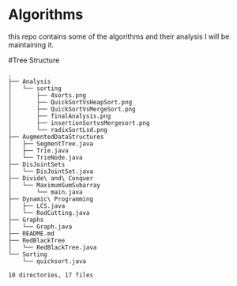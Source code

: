 # Algorithms
this repo contains some of the algorithms and 
their analysis I will be maintaining it.

#Tree Structure
```
.
├── Analysis
│   └── sorting
│       ├── 4sorts.png
│       ├── QuickSortVsHeapSort.png
│       ├── QuickSortVsMergeSort.png
│       ├── finalAnalysis.png
│       ├── insertionSortvsMergesort.png
│       └── radixSortLsd.png
├── AugmentedDataStructures
│   ├── SegmentTree.java
│   ├── Trie.java
│   └── TrieNode.java
├── DisJointSets
│   └── DisJointSet.java
├── Divide\ and\ Conquer
│   └── MaximumSumSubarray
│       └── main.java
├── Dynamic\ Programming
│   ├── LCS.java
│   └── RodCutting.java
├── Graphs
│   └── Graph.java
├── README.md
├── RedBlackTree
│   └── RedBlackTree.java
└── Sorting
    └── quicksort.java

10 directories, 17 files
```

